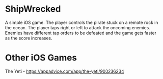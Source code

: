 # ShipWrecked

A simple iOS game. The player controls the pirate stuck on a remote rock in the ocean. The player taps right or left to attack the oncoming enemies. Enemies have different tap orders to be defeated and the game gets faster as the score increases.

# Other iOS Games

The Yeti - https://appadvice.com/app/the-yeti/900236234

